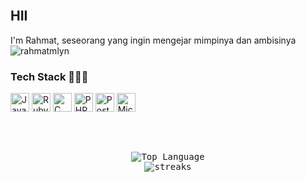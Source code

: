<br/>


## HII


<p align="justify">
I'm Rahmat, seseorang yang ingin mengejar mimpinya dan ambisinya
<br>
<img src="https://komarev.com/ghpvc/?username=rahmatmlyn&label=Profile%20views&color=0e75b6&style=flat" alt="rahmatmlyn" />
</p>

### Tech Stack 👨🏻‍💻

<span>
  <img src="https://upload.wikimedia.org/wikipedia/commons/9/99/Unofficial_JavaScript_logo_2.svg" height="30" title="JavaScript" />
  <img src="https://upload.wikimedia.org/wikipedia/commons/thumb/6/62/Ruby_On_Rails_Logo.svg/120px-Ruby_On_Rails_Logo.svg.png" height="30" title="RubyOnRails" />
  <img src="https://upload.wikimedia.org/wikipedia/commons/thumb/0/0d/C_Sharp_wordmark.svg/120px-C_Sharp_wordmark.svg.png" height="30" title="C Sharp" />
  <img src="https://upload.wikimedia.org/wikipedia/commons/2/27/PHP-logo.svg" height="30" title="PHP" />
  <img src="https://upload.wikimedia.org/wikipedia/commons/thumb/2/29/Postgresql_elephant.svg/120px-Postgresql_elephant.svg.png" height="30" title="PostgreSql" />
  <img src="https://www.nesabamedia.com/wp-content/uploads/2022/12/Download-SQL-Server-Management-Studio-Terbaru-680x350.png" height="30" title="Microsoft Sql Server" />
</span>

<h2></h2><br>
<p align="center">
  <samp>
	<img alt="Top Language" src="https://github-readme-stats.vercel.app/api/top-langs/?layout=compact&username=rahmatmlyn&theme=tokyonight"/>
	<br/>
	<img alt="streaks" src="https://github-readme-streak-stats.herokuapp.com/?user=rahmatmlyn&count_private=true&theme=tokyonight">
	<br/>
  </samp>
</p>
</details>
